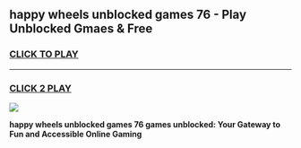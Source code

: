 
## happy wheels unblocked games 76 - Play Unblocked Gmaes & Free
<h3>
<a href="https://news.freeplayer.one?title=happy_wheels_unblocked_games_76&ref=23F">CLICK TO PLAY</a></h3>
<hr>

<h3>
<a href="https://news.freeplayer.one?title=happy_wheels_unblocked_games_76&ref=23F">CLICK 2 PLAY</a>
  
</h3>

<a href="https://news.freeplayer.one?title=happy_wheels_unblocked_games_76&ref=23F/"><img src="https://clearcache.store/games.png"></a>


**happy wheels unblocked games 76 games unblocked: Your Gateway to Fun and Accessible Online Gaming**
